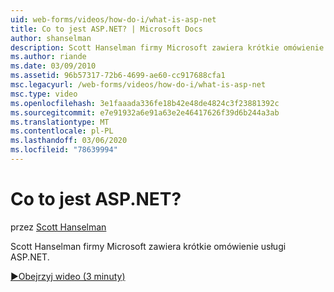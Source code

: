 ```yaml
---
uid: web-forms/videos/how-do-i/what-is-asp-net
title: Co to jest ASP.NET? | Microsoft Docs
author: shanselman
description: Scott Hanselman firmy Microsoft zawiera krótkie omówienie usługi ASP.NET.
ms.author: riande
ms.date: 03/09/2010
ms.assetid: 96b57317-72b6-4699-ae60-cc917688cfa1
msc.legacyurl: /web-forms/videos/how-do-i/what-is-asp-net
msc.type: video
ms.openlocfilehash: 3e1faaada336fe18b42e48de4824c3f23881392c
ms.sourcegitcommit: e7e91932a6e91a63e2e46417626f39d6b244a3ab
ms.translationtype: MT
ms.contentlocale: pl-PL
ms.lasthandoff: 03/06/2020
ms.locfileid: "78639994"
---
```

# <a name="what-is-aspnet"></a>Co to jest ASP.NET?

przez [Scott Hanselman](https://github.com/shanselman)

Scott Hanselman firmy Microsoft zawiera krótkie omówienie usługi ASP.NET.

[&#9654;Obejrzyj wideo (3 minuty)](https://channel9.msdn.com/Blogs/ASP-NET-Site-Videos/what-is-asp-net)
